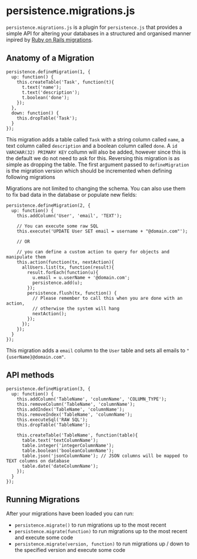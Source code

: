# persistence.migrations.js

`persistence.migrations.js` is a plugin for `persistence.js` that provides
a simple API for altering your databases in a structured and organised manner
inpired by [Ruby on Rails migrations](http://guides.rubyonrails.org/migrations.html).

## Anatomy of a Migration

    persistence.defineMigration(1, {
      up: function() {
        this.createTable('Task', function(t){
          t.text('name');
          t.text('description');
          t.boolean('done');
        });
      },
      down: function() {
        this.dropTable('Task');
      }
    });

This migration adds a table called `Task` with a string column called `name`,
a text column called `description` and a boolean column called `done`. 
A `id VARCHAR(32) PRIMARY KEY` collumn will also be added, however since
this is the default we do not need to ask for this. Reversing this migration
is as simple as dropping the table. The first argument passed to `defineMigration`
is the migration version which should be incremented when defining following
migrations

Migrations are not limited to changing the schema. You can also use them to
fix bad data in the database or populate new fields:

    persistence.defineMigration(2, {
      up: function() {
        this.addColumn('User', 'email', 'TEXT');

        // You can execute some raw SQL
        this.execute('UPDATE User SET email = username + "@domain.com"');

        // OR 

        // you can define a custom action to query for objects and manipulate them
        this.action(function(tx, nextAction){
          allUsers.list(tx, function(result){
            result.forEach(function(u){
              u.email = u.userName + '@domain.com';
              persistence.add(u);
            });
            persistence.flush(tx, function() {
              // Please remember to call this when you are done with an action,
              // otherwise the system will hang
              nextAction();
            });
          });
        });
      }
    });

This migration adds a `email` column to the `User` table and sets all emails
to `"{userName}@domain.com"`.

## API methods

    persistence.defineMigration(3, {
      up: function() {
        this.addColumn('TableName', 'columnName', 'COLUMN_TYPE');
        this.removeColumn('TableName', 'columnName');
        this.addIndex('TableName', 'columnName');
        this.removeIndex('TableName', 'columnName');
        this.executeSql('RAW SQL');
        this.dropTable('TableName');

        this.createTable('TableName', function(table){
          table.text('textColumnName');
          table.integer('integerColumnName');
          table.boolean('booleanColumnName');
          table.json('jsonColumnName'); // JSON columns will be mapped to TEXT columns on database
          table.date('dateColumnName');
        });
      }
    });

## Running Migrations

After your migrations have been loaded you can run:

* `persistence.migrate()` to run migrations up to the most recent
* `persistence.migrate(function)` to run migrations up to the most recent and execute some code
* `persistence.migrate(version, function)` to run migrations up / down to the specified version and execute some code
